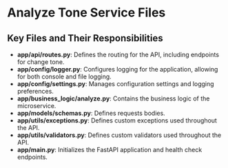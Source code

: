 # Analyze Tone Service Files

## Key Files and Their Responsibilities

- **app/api/routes.py**: Defines the routing for the API, including endpoints for change tone.
- **app/config/logger.py**: Configures logging for the application, allowing for both console and file logging.
- **app/config/settings.py**: Manages configuration settings and logging preferences.
- **app/business_logic/analyze.py**: Contains the business logic of the microservice.
- **app/models/schemas.py**: Defines requests bodies.
- **app/utils/exceptions.py**: Defines custom exceptions used throughout the API.
- **app/utils/validators.py**: Defines custom validators used throughout the API.
- **app/main.py**: Initializes the FastAPI application and health check endpoints.